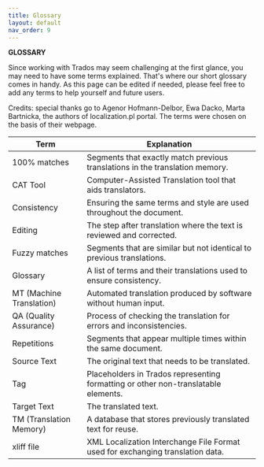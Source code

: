 ```yaml
---
title: Glossary
layout: default
nav_order: 9
---
```

**GLOSSARY**


Since working with Trados may seem challenging at the first glance, you may need to have some terms explained. That's where our
short glossary comes in handy. As this page can be edited if needed, please feel free to add any terms to help yourself and future users.

Credits: special thanks go to Agenor Hofmann-Delbor, Ewa Dacko, Marta Bartnicka, the authors of localization.pl portal. The terms were chosen
on the basis of their webpage.


| Term                | Explanation                                                                 |
|---------------------|-----------------------------------------------------------------------------|
| 100% matches        | Segments that exactly match previous translations in the translation memory.|
| CAT Tool            | Computer-Assisted Translation tool that aids translators.                   |
| Consistency         | Ensuring the same terms and style are used throughout the document.         |
| Editing             | The step after translation where the text is reviewed and corrected.        |
| Fuzzy matches       | Segments that are similar but not identical to previous translations.       |
| Glossary            | A list of terms and their translations used to ensure consistency.          |
| MT (Machine Translation) | Automated translation produced by software without human input.             |
| QA (Quality Assurance)    | Process of checking the translation for errors and inconsistencies.         |
| Repetitions         | Segments that appear multiple times within the same document.               |
| Source Text         | The original text that needs to be translated.                              |
| Tag                 | Placeholders in Trados representing formatting or other non-translatable elements.|
| Target Text         | The translated text.                                                        |
| TM (Translation Memory) | A database that stores previously translated text for reuse.                |
| xliff file          | XML Localization Interchange File Format used for exchanging translation data.|




